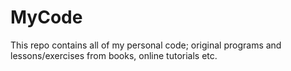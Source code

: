 # MyCode
This repo contains all of my personal code; original programs and lessons/exercises from books, online tutorials etc.
